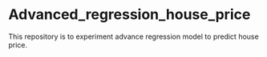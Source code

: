 # Advanced_regression_house_price
This repository is to experiment advance regression model to predict house price.  
